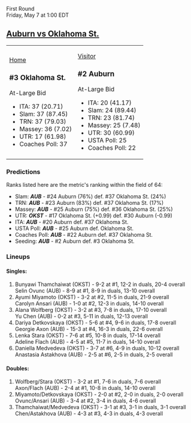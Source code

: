 First Round  
Friday, May 7 at 1:00 EDT
## [Auburn vs Oklahoma St.](https://www.ncaa.com/game/5833672) 

<table><tr><td>  

[Home](https://www.ncaa.com/sites/default/files/images/logos/schools/o/oklahoma-st.70.png)  

### #3 Oklahoma St.  

At-Large Bid  
- ITA: 37 (20.71)  
- Slam: 37 (87.45)  
- TRN: 37 (79.03)  
- Massey: 36 (7.02)  
- UTR: 17 (61.98)  
- Coaches Poll: 37  

</td><td>  

[Visitor](https://www.ncaa.com/sites/default/files/images/logos/schools/a/auburn.70.png)  

### #2 Auburn  

At-Large Bid  
- ITA: 20 (41.17)  
- Slam: 24 (89.44)  
- TRN: 23 (81.74)  
- Massey: 25 (7.48)  
- UTR: 30 (60.99)  
- USTA Poll: 25  
- Coaches Poll: 22  

</td></tr></table>  

### Predictions  

Ranks listed here are the metric's ranking within the field of 64:  
- Slam: ***AUB*** - #24 Auburn (76%) def. #37 Oklahoma St. (24%)  
- TRN: ***AUB*** - #23 Auburn (83%) def. #37 Oklahoma St. (17%)  
- Massey: ***AUB*** - #25 Auburn (75%) def. #36 Oklahoma St. (25%)  
- UTR: ***OKST*** - #17 Oklahoma St. (+0.99) def. #30 Auburn (-0.99)  
- ITA: ***AUB*** - #20 Auburn def. #37 Oklahoma St.  
- USTA Poll: ***AUB*** - #25 Auburn def. Oklahoma St.  
- Coaches Poll: ***AUB*** - #22 Auburn def. #37 Oklahoma St.  
- Seeding: ***AUB*** - #2 Auburn def. #3 Oklahoma St.  

### Lineups  

#### Singles:  
1. Bunyawi Thamchaiwat (OKST) - 9-2 at #1, 12-2 in duals, 20-4 overall  
   Selin Ovunc (AUB) - 8-9 at #1, 8-9 in duals, 13-10 overall
2. Ayumi Miyamoto (OKST) - 3-2 at #2, 11-5 in duals, 21-9 overall  
   Carolyn Ansari (AUB) - 1-0 at #2, 12-3 in duals, 14-10 overall
3. Alana Wolfberg (OKST) - 3-2 at #3, 7-8 in duals, 17-10 overall  
   Yu Chen (AUB) - 0-2 at #3, 5-11 in duals, 12-13 overall
4. Dariya Detkovskaya (OKST) - 5-6 at #4, 9-6 in duals, 17-8 overall  
   Georgie Axon (AUB) - 15-3 at #4, 16-3 in duals, 22-6 overall
5. Lenka Stara (OKST) - 7-6 at #5, 10-8 in duals, 17-14 overall  
   Adeline Flach (AUB) - 4-5 at #5, 11-7 in duals, 14-10 overall
6. Daniella Medvedeva (OKST) - 3-7 at #6, 4-9 in duals, 10-12 overall  
   Anastasia Astakhova (AUB) - 2-5 at #6, 2-5 in duals, 2-5 overall

#### Doubles:  
1. Wolfberg/Stara (OKST) - 3-2 at #1, 7-6 in duals, 7-6 overall  
   Axon/Flach (AUB) - 2-4 at #1, 10-8 in duals, 14-10 overall
2. Miyamoto/Detkovskaya (OKST) - 2-0 at #2, 2-0 in duals, 2-0 overall  
   Ovunc/Ansari (AUB) - 3-4 at #2, 3-4 in duals, 4-6 overall
3. Thamchaiwat/Medvedeva (OKST) - 3-1 at #3, 3-1 in duals, 3-1 overall  
   Chen/Astakhova (AUB) - 4-3 at #3, 4-3 in duals, 4-3 overall